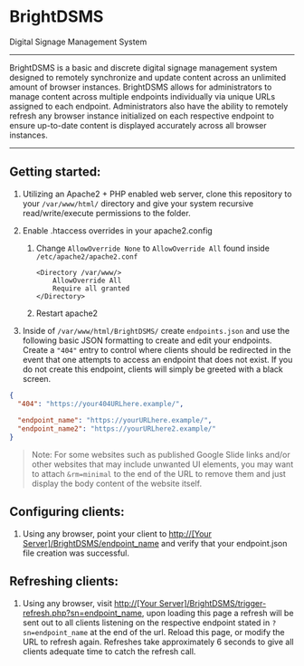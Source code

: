 # BrightDSMS
Digital Signage Management System

---

BrightDSMS is a basic and discrete digital signage management system designed to remotely synchronize and update content across an unlimited amount of browser instances. BrightDSMS allows for administrators to manage content across multiple endpoints individually via unique URLs assigned to each endpoint. Administrators also have the ability to remotely refresh any browser instance initialized on each respective endpoint to ensure up-to-date content is displayed accurately across all browser instances.

---

## Getting started:

1. Utilizing an Apache2 + PHP enabled web server, clone this repository to your `/var/www/html/` directory and give your system recursive read/write/execute permissions to the folder.

2. Enable .htaccess overrides in your apache2.config

    1. Change `AllowOverride None` to `AllowOverride All` found inside `/etc/apache2/apache2.conf`  

        ```
        <Directory /var/www/>
            AllowOverride All
            Require all granted
        </Directory>
        ```

    2. Restart apache2

3. Inside of `/var/www/html/BrightDSMS/` create `endpoints.json` and use the following basic JSON formatting to create and edit your endpoints. Create a `"404"` entry to control where clients should be redirected in the event that one attempts to access an endpoint that does not exist. If you do not create this endpoint, clients will simply be greeted with a black screen.

```json
{
  "404": "https://your404URLhere.example/",
  
  "endpoint_name": "https://yourURLhere.example/",
  "endpoint_name2": "https://yourURLhere2.example/"
}
```

> Note: For some websites such as published Google Slide links and/or other websites that may include unwanted UI elements, you may want to attach `&rm=minimal` to the end of the URL to remove them and just display the body content of the website itself.

## Configuring clients:

1. Using any browser, point your client to [http://[Your Server]/BrightDSMS/endpoint\_name](<http://%5BYour%20Server%5D/BrightDSMS/endpoint_name>) and verify that your endpoint.json file creation was successful.

## Refreshing clients:

1. Using any browser, visit [http://[Your Server]/BrightDSMS/trigger-refresh.php?sn=endpoint\_name](<http://%5BYour%20Server%5D/BrightDSMS/trigger-refresh.php?sn=endpoint_name>), upon loading this page a refresh will be sent out to all clients listening on the respective endpoint stated in `?sn=endpoint_name` at the end of the url. Reload this page, or modify the URL to refresh again. Refreshes take approximately 6 seconds to give all clients adequate time to catch the refresh call.

